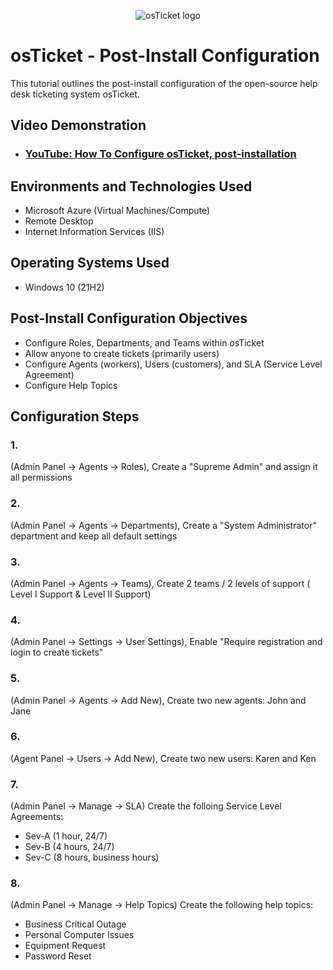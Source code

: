 <p align="center">
<img src="https://i.imgur.com/Clzj7Xs.png" alt="osTicket logo"/>
</p>

<h1>osTicket - Post-Install Configuration</h1>
This tutorial outlines the post-install configuration of the open-source help desk ticketing system osTicket.<br />


<h2>Video Demonstration</h2>

- ### [YouTube: How To Configure osTicket, post-installation](https://www.youtube.com)

<h2>Environments and Technologies Used</h2>

- Microsoft Azure (Virtual Machines/Compute)
- Remote Desktop
- Internet Information Services (IIS)

<h2>Operating Systems Used </h2>

- Windows 10</b> (21H2)

<h2>Post-Install Configuration Objectives</h2>

- Configure Roles, Departments, and Teams within osTicket
- Allow anyone to create tickets (primarily users)
- Configure Agents (workers), Users (customers), and SLA (Service Level Agreement)
- Configure Help Topics
  
<h2>Configuration Steps</h2>

<h3>1.</h3> (Admin Panel -> Agents -> Roles),  Create a "Supreme Admin" and assign it all permissions

<h3>2.</h3> (Admin Panel -> Agents -> Departments),  Create a "System Administrator" department and keep all default settings

<h3>3.</h3> (Admin Panel -> Agents -> Teams),  Create 2 teams / 2 levels of support ( Level I Support & Level II Support)

<h3>4.</h3> (Admin Panel -> Settings -> User Settings), Enable "Require registration and login to create tickets"

<h3>5.</h3> (Admin Panel -> Agents -> Add New), Create two new agents: John and Jane

<h3>6.</h3> (Agent Panel -> Users -> Add New), Create two new users: Karen and Ken 

<h3>7.</h3>(Admin Panel -> Manage -> SLA) Create the folloing Service Level Agreements:

- Sev-A (1 hour, 24/7)
- Sev-B (4 hours, 24/7)
- Sev-C (8 hours, business hours)

<h3>8.</h3> (Admin Panel -> Manage -> Help Topics) Create the following help topics:

- Business Critical Outage
- Personal Computer Issues
- Equipment Request
- Password Reset





